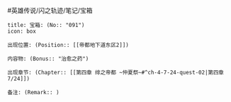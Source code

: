 #英雄传说/闪之轨迹/笔记/宝箱
```ad-quote
title: 宝箱: (No:: "091")
icon: box

出现位置: (Position:: [[帝都地下道东区2]])

内容物: (Bonus:: "治愈之药")

出现章节: (Chapter:: [[第四章 绯之帝都 ~仲夏祭~#^ch-4-7-24-quest-02|第四章7/24]])

备注: (Remark:: )

```
